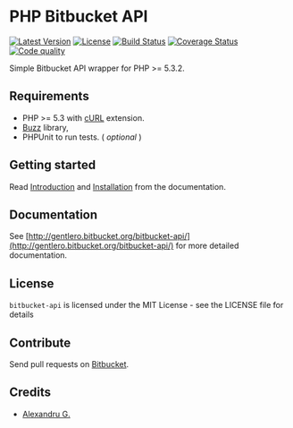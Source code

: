 # PHP Bitbucket API

[![Latest Version](https://img.shields.io/packagist/v/gentle/bitbucket-api.svg?style=flat-square)](https://packagist.org/packages/gentle/bitbucket-api)
[![License](https://img.shields.io/badge/license-MIT-blue.svg?style=flat-square)](https://github.com/gentlero/bitbucket-api/blob/master/LICENSE)
[![Build Status](https://img.shields.io/travis/gentlero/bitbucket-api/master.svg?style=flat-square)](https://travis-ci.org/gentlero/bitbucket-api)
[![Coverage Status](https://img.shields.io/scrutinizer/coverage/b/gentlero/bitbucket-api.svg?style=flat-square)](https://scrutinizer-ci.com/b/gentlero/bitbucket-api/?branch=develop)
[![Code quality](https://img.shields.io/scrutinizer/b/gentlero/bitbucket-api.svg?style=flat-square)](https://scrutinizer-ci.com/b/gentlero/bitbucket-api/?branch=develop)

Simple Bitbucket API wrapper for PHP >= 5.3.2.

## Requirements

* PHP >= 5.3 with [cURL](http://php.net/manual/en/book.curl.php) extension.
* [Buzz](https://github.com/kriswallsmith/Buzz) library,
* PHPUnit to run tests. ( _optional_ )

## Getting started

Read [Introduction](http://gentlero.bitbucket.org/bitbucket-api/#introduction) and [Installation](http://gentlero.bitbucket.org/bitbucket-api/installation.html) from the documentation.

## Documentation

See [http://gentlero.bitbucket.org/bitbucket-api/](http://gentlero.bitbucket.org/bitbucket-api/) for more detailed documentation.

## License

`bitbucket-api` is licensed under the MIT License - see the LICENSE file for details

## Contribute

Send pull requests on [Bitbucket](https://bitbucket.org/gentlero/bitbucket-api).

## Credits

- [Alexandru G.](https://bitbucket.org/vimishor)
